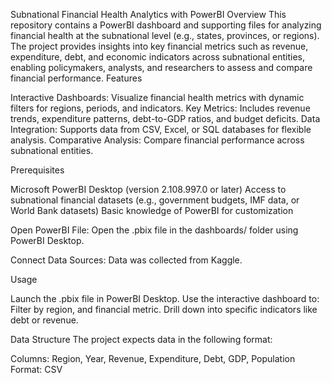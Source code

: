 Subnational Financial Health Analytics with PowerBI
Overview
This repository contains a PowerBI dashboard and supporting files for analyzing financial health at the subnational level (e.g., states, provinces, or regions). The project provides insights into key financial metrics such as revenue, expenditure, debt, and economic indicators across subnational entities, enabling policymakers, analysts, and researchers to assess and compare financial performance.
Features

Interactive Dashboards: Visualize financial health metrics with dynamic filters for regions, periods, and indicators.
Key Metrics: Includes revenue trends, expenditure patterns, debt-to-GDP ratios, and budget deficits.
Data Integration: Supports data from CSV, Excel, or SQL databases for flexible analysis.
Comparative Analysis: Compare financial performance across subnational entities.

Prerequisites

Microsoft PowerBI Desktop (version 2.108.997.0 or later)
Access to subnational financial datasets (e.g., government budgets, IMF data, or World Bank datasets)
Basic knowledge of PowerBI for customization


Open PowerBI File:
Open the .pbix file in the dashboards/ folder using PowerBI Desktop.


Connect Data Sources:
Data was collected from Kaggle.


Usage

Launch the .pbix file in PowerBI Desktop.
Use the interactive dashboard to:
Filter by region, and financial metric.
Drill down into specific indicators like debt or revenue.


Data Structure
The project expects data in the following format:

Columns: Region, Year, Revenue, Expenditure, Debt, GDP, Population
Format: CSV


